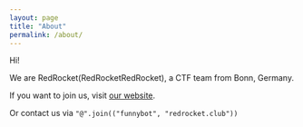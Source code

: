 ```yaml
---
layout: page
title: "About"
permalink: /about/
---
```


Hi! 

We are RedRocket(RedRocketRedRocket), a CTF team from Bonn, Germany.

If you want to join us, visit [our website](http://redrocket.club).

Or contact us via `"@".join(("funnybot", "redrocket.club"))`
